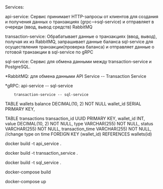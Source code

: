 
Services:

api-service: Сервис принимает HTTP-запросы от клиентов для создания и получения данных о транзакциях (grpc-->sql-service) и отправляет в очереди (ввод, вывод средств) RabbitMQ 
  

transaction-service: Обрабатывает данные о транзакциях (ввод, вывод), получая их из RabbitMQ, запрашивает данные баланса sql-service для осуществления транзакции(проверка баланса) и отправляет данные о готовой транзакции в sql-service по gRPC


sql-service: Cервис для обмена данными между transaction-service и PostgreSQL. 


*RabbitMQ: для обмена данными API Service -- Transaction Service

*gRPC:  api-service -- sql-service

        transaction-service -- sql-service

TABLE wallets 
  balance DECIMAL(10, 2) NOT NULL
  wallet_id SERIAL PRIMARY KEY,


TABLE transactions 
  transaction_id UUID PRIMARY KEY,
  wallet_id INT,  
  value DECIMAL(10, 2) NOT NULL,
  type VARCHAR(255) NOT NULL,
  status VARCHAR(255) NOT NULL,
  transaction_time VARCHAR(255) NOT NULL, //change type on time
  FOREIGN KEY (wallet_id) REFERENCES wallets(id)


docker build -t api_service .

docker build -t transaction_service .

docker build -t sql_service .


docker-compose build

docker-compose up 




